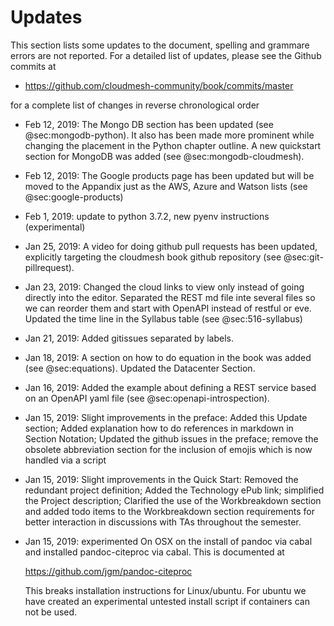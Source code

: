 # Updates

This section lists some updates to the document, spelling and grammare
errors are not reported. For a detailed list of updates, please see
the Github commits at

* <https://github.com/cloudmesh-community/book/commits/master>

for a complete list of changes in reverse chronological order

* Feb 12, 2019: The Mongo DB section has been updated (see
  @sec:mongodb-python). It also has been made more prominent while
  changing the placement in the Python chapter outline.  A new
  quickstart section for MongoDB was added (see
  @sec:mongodb-cloudmesh).

* Feb 12, 2019: The Google products page has been updated but will be
  moved to the Appandix just as the AWS, Azure and Watson lists (see
  @sec:google-products)

* Feb 1, 2019: update to python 3.7.2, new pyenv instructions (experimental)

* Jan 25, 2019: A video for doing github pull requests has been
  updated, explicitly targeting the cloudmesh book github repository
  (see @sec:git-pillrequest).

* Jan 23, 2019: Changed the cloud links to view only instead of going
  directly into the editor. Separated the REST md file inte several
  files so we can reorder them and start with OpenAPI instead of
  restful or eve. Updated the time line in the Syllabus table (see
  @sec:516-syllabus)

* Jan 21, 2019: Added gitissues separated by labels.

* Jan 18, 2019: A section on how to do equation in the book was added
  (see @sec:equations). Updated the Datacenter Section.

* Jan 16, 2019: Added the example about defining a REST service based
  on an OpenAPI yaml file (see @sec:openapi-introspection).

* Jan 15, 2019: Slight improvements in the preface:   Added this Update
  section; Added explanation how to do
  references in markdown in Section Notation; Updated the github issues
  in the preface; remove the obsolete abbreviation section for the
  inclusion of emojis which is now handled via a script

* Jan 15, 2019: Slight improvements in the Quick Start:
  Removed the redundant project definition; Added the
  Technology ePub link; simplified the Project description; Clarified
  the use of the Workbreakdown section and added todo items to the
  Workbreakdown section requirements for better
  interaction in discussions with TAs throughout the semester.

* Jan 15, 2019: experimented On OSX on the install of pandoc via cabal
  and installed pandoc-citeproc via cabal. This is documented at

  <https://github.com/jgm/pandoc-citeproc>

  This breaks installation instructions for Linux/ubuntu. For ubuntu we
  have created an experimental untested install script if containers
  can not be used.



